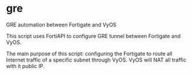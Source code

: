 # gre
GRE automation between Fortigate and VyOS

This script uses FortiAPI to configure GRE tunnel between Fortigate and VyOS.

The main purpose of this script:
configuring the Fortigate to route all Internet traffic of a specific subnet through VyOS.
VyOS will NAT all traffic with it public IP.


